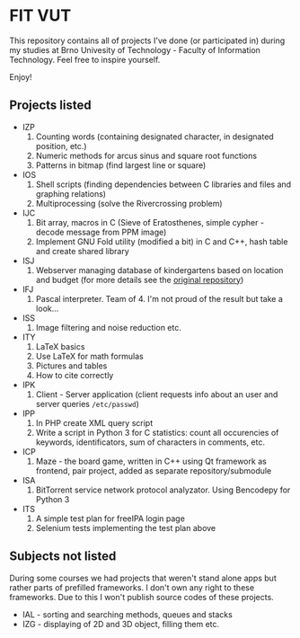# FIT VUT

This repository contains all of projects I've done (or participated in) during my studies at Brno Univesity of Technology - Faculty of Information Technology. Feel free to inspire yourself.

Enjoy!

## Projects listed

* IZP
    1. Counting words (containing designated character, in designated position, etc.)
    2. Numeric methods for arcus sinus and square root functions
    3. Patterns in bitmap (find largest line or square)
* IOS
    1. Shell scripts (finding dependencies between C libraries and files and graphing relations)
    2. Multiprocessing (solve the Rivercrossing problem)
* IJC
    1. Bit array, macros in C (Sieve of Eratosthenes, simple cypher - decode message from PPM image)
    2. Implement GNU Fold utility (modified a bit) in C and C++, hash table and create shared library
* ISJ
    1. Webserver managing database of kindergartens based on location and budget (for more details see the [original repository](https://bitbucket.org/xauder/isj-projekt "Hosted on Bitbucket"))
* IFJ
    1. Pascal interpreter. Team of 4. I'm not proud of the result but take a look...
* ISS
    1. Image filtering and noise reduction etc.
* ITY
    1. LaTeX basics
    2. Use LaTeX for math formulas
    3. Pictures and tables
    4. How to cite correctly
* IPK
    1. Client - Server application (client requests info about an user and server queries `/etc/passwd`)
* IPP
    1. In PHP create XML query script
    2. Write a script in Python 3 for C statistics: count all occurencies of keywords, identificators, sum of characters in comments, etc.
* ICP
    1. Maze - the board game, written in C++ using Qt framework as frontend, pair project, added as separate repository/submodule
* ISA
    1. BitTorrent service network protocol analyzator. Using Bencodepy for Python 3
* ITS
    1. A simple test plan for freeIPA login page
    2. Selenium tests implementing the test plan above

## Subjects not listed

During some courses we had projects that weren't stand alone apps but rather parts of prefilled frameworks. I don't own any right to these frameworks. Due to this I won't publish source codes of these projects.
* IAL - sorting and searching methods, queues and stacks
* IZG - displaying of 2D and 3D object, filling them etc.
